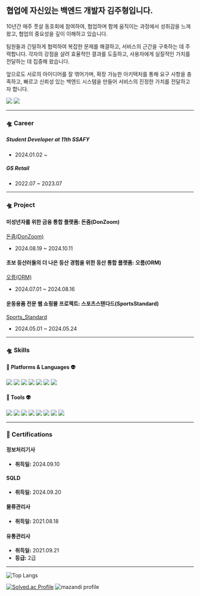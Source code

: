 ## 협업에 자신있는 백엔드 개발자 김주형입니다.
10년간 매주 풋살 동호회에 참여하여, 협업하며 함께 움직이는 과정에서 성취감을 느껴왔고, 협업의 중요성을 깊이 이해하고 있습니다.

팀원들과 긴밀하게 협력하여 복잡한 문제를 해결하고, 서비스의 근간을 구축하는 데 주력합니다. 각자의 강점을 살려 효율적인 결과를 도출하고, 사용자에게 실질적인 가치를 전달하는 데 집중해 왔습니다.

앞으로도 서로의 아이디어를 잘 엮어가며, 확장 가능한 아키텍처를 통해 요구 사항을 충족하고, 빠르고 신뢰성 있는 백엔드 시스템을 만들어 서비스의 진정한 가치를 전달하고자 합니다.

<img src="https://img.shields.io/badge/kkjjhh9705@gmail.com-EA4335?style=flat-square&logo=Gmail&logoColor=white"/>
<img src="https://img.shields.io/badge/kkjjhh06@naver.com.com-EA4335?style=flat-square&logo=naver&logoColor=green"/>

<hr>

### 🛸 Career
##### Student Developer at 11th SSAFY<br>
- 2024.01.02 ~
    
##### GS Retail
- 2022.07 ~ 2023.07

---

### 🛸 Project
#### 미성년자를 위한 금융 통합 플랫폼: 돈줌(DonZoom)
[돈줌(DonZoom)](https://github.com/j00boy/DonZoom)
- 2024.08.19 ~ 2024.10.11

#### 초보 등산러들의 더 나은 등산 경험을 위한 등산 통합 플랫폼: 오름(ORM)
[오름(ORM)](https://github.com/j00boy/ORM)
- 2024.07.01 ~ 2024.08.16

#### 운동용품 전문 웹 쇼핑몰 프로젝트: 스포츠스탠다드(SportsStandard)
[Sports_Standard](https://github.com/j00boy/Sports_Standard)
- 2024.05.01 ~ 2024.05.24

---
### 🛸 Skills

#### 👾 Platforms & Languages 👽
<p>
    <img src="https://img.shields.io/badge/Java-007396?style=flat-square&logo=java&logoColor=white"/>
    <img src="https://img.shields.io/badge/Spring-6DB33F?style=flat-square&logo=spring&logoColor=white"/>
    <img src="https://img.shields.io/badge/Spring_Security-6DB33F?style=flat-square&logo=spring-security&logoColor=white"/>
    <img src="https://img.shields.io/badge/Spring_Boot-6DB33F?style=flat-square&logo=spring-boot&logoColor=white"/>
    <img src="https://img.shields.io/badge/MySQL-4479A1?style=flat-square&logo=mysql&logoColor=white"/>
    <img src="https://img.shields.io/badge/Redis-DC382D?style=flat-square&logo=redis&logoColor=white"/>
    <img src="https://img.shields.io/badge/JPA-6DB33F?style=flat-square&logo=hibernate&logoColor=white"/>
</p>

#### 👾 Tools 👽
<p>
    <img src="https://img.shields.io/badge/Git-F05032?style=flat-square&logo=git&logoColor=white"/>
    <img src="https://img.shields.io/badge/GitLab-FC6D26?style=flat-square&logo=gitlab&logoColor=white"/>
    <img src="https://img.shields.io/badge/GitHub-181717?style=flat-square&logo=github&logoColor=white"/>
    <img src="https://img.shields.io/badge/Jira-0052CC?style=flat-square&logo=jira&logoColor=white"/>
    <img src="https://img.shields.io/badge/AWS_EC2-232F3E?style=flat-square&logo=amazon-aws&logoColor=white"/>
    <img src="https://img.shields.io/badge/Jenkins-D24939?style=flat-square&logo=jenkins&logoColor=white"/>
    <img src="https://img.shields.io/badge/Nginx-009639?style=flat-square&logo=nginx&logoColor=white"/>
    <img src="https://img.shields.io/badge/Docker-2496ED?style=flat-square&logo=docker&logoColor=white"/>
</p>

---

### 📜 Certifications

#### 정보처리기사
- **취득일:** 2024.09.10

#### SQLD
- **취득일:** 2024.09.20

#### 물류관리사
- **취득일:** 2021.08.18

#### 유통관리사
- **취득일:** 2021.09.21
- **등급:** 2급


---

![Top Langs](https://github-readme-stats.vercel.app/api/top-langs/?username=j00boy&layout=compact&theme=dracula)

[![Solved.ac Profile](http://mazassumnida.wtf/api/v2/generate_badge?boj=kkjjhh96)](https://solved.ac/kkjjhh96/)
![mazandi profile](http://mazandi.herokuapp.com/api?handle=kkjjhh96&theme=warm)
